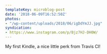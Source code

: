 ```yaml
---
templateKey: microblog-post
date: '2018-06-09T16:52:50Z'
photos:
- "/wp-content/uploads/2018/06/igDdYmJJ.jpg"
syndication:
- https://www.instagram.com/p/Bjz7HJ-DH0W/
---
```


My first Kindle, a nice little perk from Travis CI!

